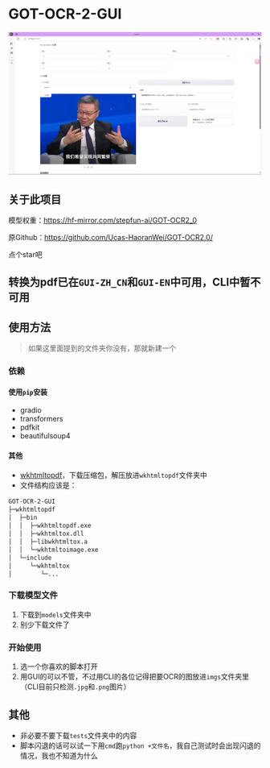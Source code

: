 # GOT-OCR-2-GUI
![img.png](img.png)
## 关于此项目

模型权重：https://hf-mirror.com/stepfun-ai/GOT-OCR2_0 

原Github：https://github.com/Ucas-HaoranWei/GOT-OCR2.0/

点个star吧

## 转换为pdf已在`GUI-ZH_CN`和`GUI-EN`中可用，CLI中暂不可用

## 使用方法
> 如果这里面提到的文件夹你没有，那就新建一个
### 依赖
#### 使用`pip`安装
- gradio
- transformers
- pdfkit
- beautifulsoup4
#### 其他
- [wkhtmltopdf](https://wkhtmltopdf.org/downloads.html)，下载压缩包，解压放进`wkhtmltopdf`文件夹中
- 文件结构应该是：
```
GOT-OCR-2-GUI
├─wkhtmltopdf
│  ├─bin
│  │  ├─wkhtmltopdf.exe
│  │  ├─wkhtmltox.dll
│  │  ├─libwkhtmltox.a
│  │  └─wkhtmltoimage.exe
│  └─include
│     └─wkhtmltox
│        └─...
```

### 下载模型文件
1. 下载到`models`文件夹中
2. 别少下载文件了
### 开始使用
1. 选一个你喜欢的脚本打开
2. 用GUI的可以不管，不过用CLI的各位记得把要OCR的图放进`imgs`文件夹里（CLI目前只检测`.jpg`和`.png`图片）

## 其他
- 非必要不要下载`tests`文件夹中的内容
- 脚本闪退的话可以试一下用`cmd`跑`python +文件名`，我自己测试时会出现闪退的情况，我也不知道为什么
